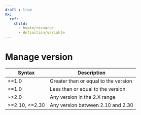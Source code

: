 ```yaml
---
draft : true
mx:
  ref:
    child:
      - howto/resource
      - definition/variable
---
```


# Manage version
|Syntax|Description|
|-|-|
|>=1.0|Greater than or equal to the version
|<=1.0|Less than or equal to the version
|~>2.0|Any version in the 2.X range
|>=2.10, <=2.30|Any version between 2.10 and 2.30
```
